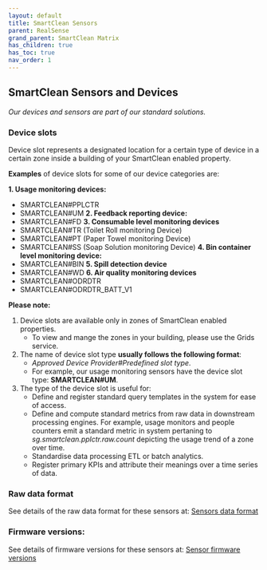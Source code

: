 ```yaml
---
layout: default
title: SmartClean Sensors
parent: RealSense
grand_parent: SmartClean Matrix
has_children: true
has_toc: true
nav_order: 1
---
```


## SmartClean Sensors and Devices
*Our devices and sensors are part of our standard solutions.*


### Device slots
Device slot represents a designated location for a certain type of device 
in a certain zone inside a building of your SmartClean enabled property.

**Examples** of device slots for some of our device categories are:

**1. Usage monitoring devices:**
   - SMARTCLEAN#PPLCTR 
   - SMARTCLEAN#UM
**2. Feedback reporting device:**
   - SMARTCLEAN#FD 
**3. Consumable level monitoring devices** 
   - SMARTCLEAN#TR (Toilet Roll monitoring Device)
   - SMARTCLEAN#PT (Paper Towel monitoring Device)
   - SMARTCLEAN#SS (Soap Solution monitoring Device)
**4. Bin container level monitoring device:**
   - SMARTCLEAN#BIN
**5. Spill detection device**
   - SMARTCLEAN#WD
**6. Air quality monitoring devices** 
   - SMARTCLEAN#ODRDTR 
   - SMARTCLEAN#ODRDTR_BATT_V1

**Please note:** 
1. Device slots are available only in zones of SmartClean enabled properties. 
   - To view and mange the zones in your building, please use the Grids service.
2. The name of device slot type **usually follows the following format**:
   - *Approved Device Provider#Predefined slot type*. 
   - For example, our usage monitoring sensors have the device slot type: **SMARTCLEAN#UM**. 
3. The type of the device slot is useful for:
   - Define and register standard query templates in the system for ease of access.
   - Define and compute standard metrics from raw data in downstream processing engines. For example, usage monitors and people counters emit a standard metric in system pertaning to *sg.smartclean.pplctr.raw.count* depicting the usage trend of a zone over time. 
   - Standardise data processing ETL or batch analytics. 
   - Register primary KPIs and attribute their meanings over a time series of data.

   
### Raw data format
See details of the raw data format for these sensors at: [Sensors data format](/realsense_sensors_data.html)


### Firmware versions:
See details of firmware versions for these sensors at: [Sensor firmware versions](/realsense_sensor_firmwares.html) 
